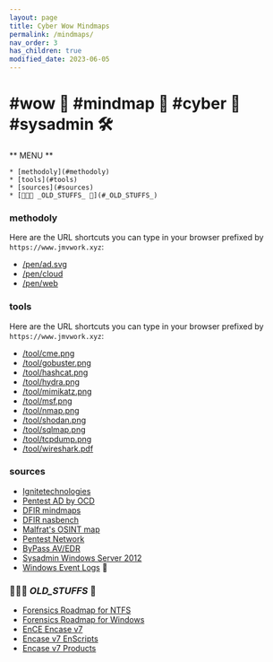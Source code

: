 ```yaml
---
layout: page
title: Cyber Wow Mindmaps
permalink: /mindmaps/
nav_order: 3
has_children: true
modified_date: 2023-06-05
---
```


# <a name='wowmindmapcybersysadmin'></a> #wow 👀 #mindmap 🧠 #cyber 🔫 #sysadmin 🛠️

** MENU **

<!-- vscode-markdown-toc -->
	* [methodoly](#methodoly)
	* [tools](#tools)
	* [sources](#sources)
	* [👀🧠🔫 _OLD_STUFFS_ 🥱](#_OLD_STUFFS_)

<!-- vscode-markdown-toc-config
	numbering=false
	autoSave=true
	/vscode-markdown-toc-config -->
<!-- /vscode-markdown-toc -->

### <a name='methodoly'></a>methodoly

Here are the URL shortcuts you can type in your browser prefixed by ```https://www.jmvwork.xyz```:

* [/pen/ad.svg](/pen/ad.svg)
* [/pen/cloud](/pen/cloud)
* [/pen/web](/pen/web)

### <a name='tools'></a>tools 

Here are the URL shortcuts you can type in your browser prefixed by ```https://www.jmvwork.xyz```:

* [/tool/cme.png](/tool/cme.png)
* [/tool/gobuster.png](/tool/gobuster.png)
* [/tool/hashcat.png](/tool/hashcat.png)
* [/tool/hydra.png](/tool/hydra.png)
* [/tool/mimikatz.png](/tool/mimikatz.png)
* [/tool/msf.png](/tool/msf.png)
* [/tool/nmap.png](/tool/nmap.png)
* [/tool/shodan.png](/tool/shodan.png)
* [/tool/sqlmap.png](/tool/sqlmap.png)
* [/tool/tcpdump.png](/tool/tcpdump.png)
* [/tool/wireshark.pdf](/tool//wireshark.pdf)

### <a name='sources'></a>sources

* [Ignitetechnologies](https://github.com/Ignitetechnologies/Mindmap)
* [Pentest AD by OCD](https://orange-cyberdefense.github.io/ocd-mindmaps/)
* [DFIR mindmaps](https://github.com/AndrewRathbun/DFIRMindMaps)
* [DFIR nasbench](https://github.com/nasbench/MindMaps)
* [Malfrat's OSINT map](https://map.malfrats.industries/)
* [Pentest Network](https://github.com/c4s73r/NetworkNightmare)
* [ByPass AV/EDR](https://github.com/CMEPW/BypassAV)
* [Sysadmin Windows Server 2012](https://xmind.app/m/eZ7i/)
* [Windows Event Logs](https://github.com/mdecrevoisier/Microsoft-eventlog-mindmap) 📃

### <a name='_OLD_STUFFS_'></a>👀🧠🔫 _OLD_STUFFS_ 🥱

* [Forensics Roadmap for NTFS](/mindmaps/svg/win-for-ntfs.svg)
* [Forensics Roadmap for Windows](/mindmaps/svg/win-for-invest-roadmap.svg)
* [EnCE Encase v7](/mindmaps/svg/win-for-encase-v7-ence.svg)
* [Encase v7 EnScripts](/mindmaps/svg/win-for-encase-v7-enscript.svg)
* [Encase v7 Products](/mindmaps/svg/win-for-encase-products-2016.svg)
